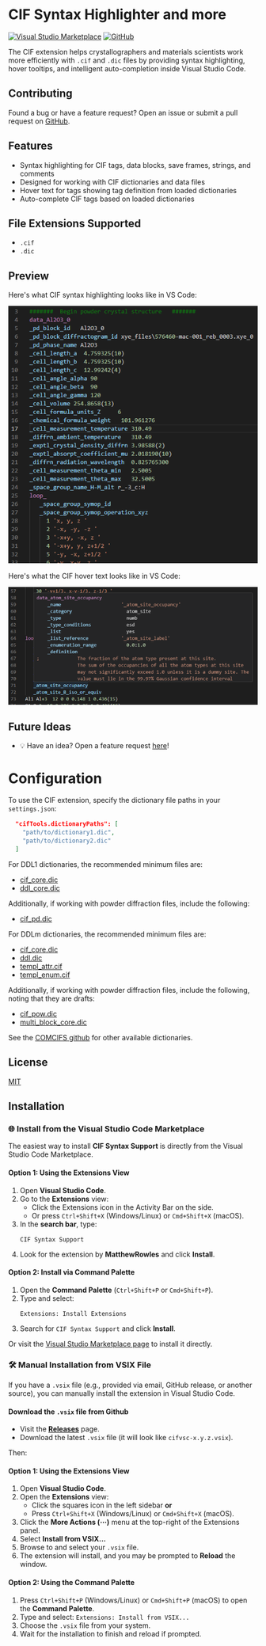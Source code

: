# CIF Syntax Highlighter and more

[![Visual Studio Marketplace](https://img.shields.io/badge/VS%20Marketplace-MatthewRowles%2Fcifvsc-blue?logo=visualstudiocode)](https://marketplace.visualstudio.com/items?itemName=MatthewRowles.cifvsc)
[![GitHub](https://img.shields.io/badge/GitHub-rowlesmr%2Fcifvsc-blue?logo=github)](https://github.com/rowlesmr/cifvsc)

The CIF extension helps crystallographers and materials scientists work more efficiently with `.cif` and `.dic` files by providing syntax highlighting, hover tooltips, and intelligent auto-completion inside Visual Studio Code.


## Contributing

Found a bug or have a feature request? Open an issue or submit a pull request on [GitHub](https://github.com/rowlesmr/cifvsc).

## Features

- Syntax highlighting for CIF tags, data blocks, save frames, strings, and comments
- Designed for working with CIF dictionaries and data files
- Hover text for tags showing tag definition from loaded dictionaries
- Auto-complete CIF tags based on loaded dictionaries

## File Extensions Supported

- `.cif`
- `.dic`

## Preview

Here's what CIF syntax highlighting looks like in VS Code:

![screenshot](https://raw.githubusercontent.com/rowlesmr/cifvsc/main/assets/syntax-preview.png)

Here's what the CIF hover text looks like in VS Code:

![screenshot](https://raw.githubusercontent.com/rowlesmr/cifvsc/main/assets/hover_text.png)


## Future Ideas

- 💡 Have an idea? Open a feature request [here](https://github.com/rowlesmr/cifvsc/issues)!

# Configuration

To use the CIF extension, specify the dictionary file paths in your `settings.json`:

```json
  "cifTools.dictionaryPaths": [
    "path/to/dictionary1.dic",
    "path/to/dictionary2.dic"
  ]
```

For DDL1 dictionaries, the recommended minimum files are:
- [cif_core.dic](https://github.com/COMCIFS/DDL1-legacy-dictionaries/raw/refs/heads/main/dictionaries/cif_core.dic)
- [ddl_core.dic](https://github.com/COMCIFS/DDL1-legacy-dictionaries/raw/refs/heads/main/dictionaries/ddl_core.dic)

Additionally, if working with powder diffraction files, include the following:
- [cif_pd.dic](https://github.com/COMCIFS/DDL1-legacy-dictionaries/raw/refs/heads/main/dictionaries/cif_pd.dic)


For DDLm dictionaries, the recommended minimum files are:
- [cif_core.dic](https://github.com/COMCIFS/cif_core/raw/refs/heads/master/cif_core.dic)
- [ddl.dic](https://github.com/COMCIFS/cif_core/raw/refs/heads/master/ddl.dic)
- [templ_attr.cif](https://github.com/COMCIFS/cif_core/raw/refs/heads/master/templ_attr.cif)
- [templ_enum.cif](https://github.com/COMCIFS/cif_core/raw/refs/heads/master/templ_enum.cif)

Additionally, if working with powder diffraction files, include the following, noting that they are drafts:
- [cif_pow.dic](https://github.com/COMCIFS/Powder_Dictionary/raw/refs/heads/master/cif_pow.dic)
- [multi_block_core.dic](https://github.com/COMCIFS/MultiBlock_Dictionary/raw/refs/heads/main/multi_block_core.dic)

See the [COMCIFS github](https://github.com/COMCIFS) for other available dictionaries.

## License

[MIT](LICENSE)


## Installation

### 🌐 Install from the Visual Studio Code Marketplace

The easiest way to install **CIF Syntax Support** is directly from the Visual Studio Code Marketplace.

#### Option 1: Using the Extensions View

1. Open **Visual Studio Code**.
2. Go to the **Extensions** view:
   - Click the Extensions icon in the Activity Bar on the side.
   - Or press `Ctrl+Shift+X` (Windows/Linux) or `Cmd+Shift+X` (macOS).
3. In the **search bar**, type:
   ```
   CIF Syntax Support
   ```
4. Look for the extension by **MatthewRowles** and click **Install**.

#### Option 2: Install via Command Palette

1. Open the **Command Palette** (`Ctrl+Shift+P` or `Cmd+Shift+P`).
2. Type and select:
   ```
   Extensions: Install Extensions
   ```
3. Search for `CIF Syntax Support` and click **Install**.

Or visit the [Visual Studio Marketplace page](https://marketplace.visualstudio.com/items?itemName=MatthewRowles.cifvsc) to install it directly.

### 🛠️ Manual Installation from VSIX File

If you have a `.vsix` file (e.g., provided via email, GitHub release, or another source), you can manually install the extension in Visual Studio Code.

#### Download the `.vsix` file from Github

- Visit the **[Releases](https://github.com/rowlesmr/cifvsc)** page.
- Download the latest `.vsix` file (it will look like `cifvsc-x.y.z.vsix`).

Then:

#### Option 1: Using the Extensions View

1. Open **Visual Studio Code**.
2. Open the **Extensions** view:
   - Click the squares icon in the left sidebar
     **or**
   - Press `Ctrl+Shift+X` (Windows/Linux) or `Cmd+Shift+X` (macOS).
3. Click the **More Actions (⋯)** menu at the top-right of the Extensions panel.
4. Select **Install from VSIX...**
5. Browse to and select your `.vsix` file.
6. The extension will install, and you may be prompted to **Reload** the window.

#### Option 2: Using the Command Palette

1. Press `Ctrl+Shift+P` (Windows/Linux) or `Cmd+Shift+P` (macOS) to open the **Command Palette**.
2. Type and select:  `Extensions: Install from VSIX...`
3. Choose the `.vsix` file from your system.
4. Wait for the installation to finish and reload if prompted.

